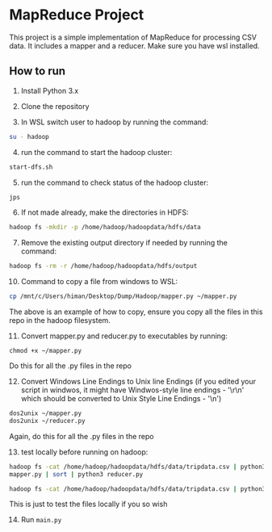 # MapReduce Project

This project is a simple implementation of MapReduce for processing CSV data. It includes a mapper and a reducer. Make sure you have wsl installed.

## How to run

1. Install Python 3.x

2. Clone the repository

3. In WSL switch user to hadoop by running the command:

```bash
su - hadoop
```

4. run the command to start the hadoop cluster:

```bash
start-dfs.sh
```

5. run the command to check status of the hadoop cluster:

```bash
jps
```

6. If not made already, make the directories in HDFS:

```bash
hadoop fs -mkdir -p /home/hadoop/hadoopdata/hdfs/data
```


7. Remove the existing output directory if needed by running the command:

```bash
hadoop fs -rm -r /home/hadoop/hadoopdata/hdfs/output
```

10. Command to copy a file from windows to WSL:


```bash
cp /mnt/c/Users/himan/Desktop/Dump/Hadoop/mapper.py ~/mapper.py

```
The above is an example of how to copy, ensure you copy all the files in this repo in the hadoop filesystem.

11. Convert mapper.py and reducer.py to executables by running:

```
chmod +x ~/mapper.py

```
Do this for all the .py files in the repo

12. Convert Windows Line Endings to Unix line Endings (if you edited your script in windwos, it might have Windwos-style line endings - '\r\n' which should be converted to Unix Style Line Endings - '\n')

```bash
dos2unix ~/mapper.py
dos2unix ~/reducer.py
```
Again, do this for all the .py files in the repo

13. test locally before running on hadoop:

```bash
hadoop fs -cat /home/hadoop/hadoopdata/hdfs/data/tripdata.csv | python3 
mapper.py | sort | python3 reducer.py

hadoop fs -cat /home/hadoop/hadoopdata/hdfs/data/tripdata.csv | python3 projection.py mapper | sort | python3 projection.py reducer

```
This is just to test the files locally if you so wish


14. Run ```main.py```



